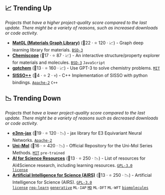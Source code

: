 ## 📈 Trending Up

_Projects that have a higher project-quality score compared to the last update. There might be a variety of reasons, such as increased downloads or code activity._

- <b><a href="https://github.com/materialsvirtuallab/matgl">MatGL (Materials Graph Library)</a></b> (🥇22 ·  ⭐ 120 · 📈) - Graph deep learning library for materials. <code><a href="http://bit.ly/3aKzpTv">BSD-3</a></code>
- <b><a href="https://github.com/lab-cosmo/chemiscope">Chemiscope</a></b> (🥇17 ·  ⭐ 87 · 📈) - An interactive structure/property explorer for materials and molecules. <code><a href="http://bit.ly/3aKzpTv">BSD-3</a></code> <code>JavaScript</code>
- <b><a href="https://github.com/kjappelbaum/gptchem">gptchem</a></b> (🥈13 ·  ⭐ 160 · 📈) - Use GPT-3 to solve chemistry problems. <code><a href="http://bit.ly/34MBwT8">MIT</a></code>
- <b><a href="https://gitlab.com/sissopp_developers/sissopp">SISSO++</a></b> (🥉4 ·  ⭐ 2 · 💀) - C++ Implementation of SISSO with python bindings. <code><a href="http://bit.ly/3nYMfla">Apache-2</a></code> <code>C++</code>

## 📉 Trending Down

_Projects that have a lower project-quality score compared to the last update. There might be a variety of reasons such as decreased downloads or code activity._

- <b><a href="https://github.com/e3nn/e3nn-jax">e3nn-jax</a></b> (🥈19 ·  ⭐ 120 · 📉) - jax library for E3 Equivariant Neural Networks. <code><a href="http://bit.ly/3nYMfla">Apache-2</a></code>
- <b><a href="https://github.com/dptech-corp/Uni-Mol">Uni-Mol</a></b> (🥈16 ·  ⭐ 420 · 📉) - Official Repository for the Uni-Mol Series Methods. <code><a href="http://bit.ly/34MBwT8">MIT</a></code> <code>pre-trained</code>
- <b><a href="https://github.com/divelab/AIRS/blob/main/Overview/resources.md">AI for Science Resources</a></b> (🥉13 ·  ⭐ 250 · 📉) - List of resources for AI4Science research, including learning resources. <code><a href="https://tldrlegal.com/search?q=GPL-3.0%20license">GPL-3.0 license</a></code>
- <b><a href="https://github.com/divelab/AIRS">Artificial Intelligence for Science (AIRS)</a></b> (🥉13 ·  ⭐ 250 · 📉) - Artificial Intelligence for Science (AIRS). <code><a href="https://tldrlegal.com/search?q=GPL-3.0%20license">GPL-3.0 license</a></code> <a href="https://en.wikipedia.org/wiki/Feature_learning"><code>rep-learn</code></a> <a href="https://en.wikipedia.org/wiki/Generative_model"><code>generative</code></a> <code>ML-IAP</code> <a href="https://en.wikipedia.org/wiki/Molecular_dynamics"><code>MD</code></a> <code>ML-DFT</code> <code>ML-WFT</code> <a href="https://en.wikipedia.org/wiki/Biomolecule"><code>biomolecules</code></a>


